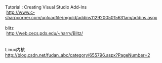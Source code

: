 Tutorial : Creating Visual Studio Add-Ins<br />&nbsp;http://www.c-sharpcorner.com/uploadfile/mgold/addins11292005015631am/addins.aspx<br /><br />blitz<br />&nbsp;http://web.cecs.pdx.edu/~harry/Blitz/<br /><br /><br />Linux内核<br />http://blog.csdn.net/fudan_abc/category/655796.aspx?PageNumber=2